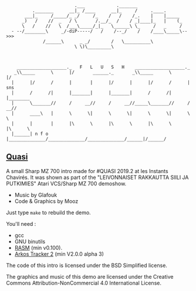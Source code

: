 ```
                          .___            ._______
          ._______      __|_ /____      __|_     /     .____.
       ___|_     /_____/_ _/     /_    /   /    /_.    |    |_____
      _)   /    //  _   / \       /.__/_  /    / _|____|_   |    (_
      \   /    //   \  /___\_____/_|_   \______\ \_     /   _     /
  - --/________\     _/-diP-----/   /    /--_/    /    /____\_____\-->>>
              /______\      _ _/        /   \__________\
                          \ \)\_________\ 
                  


	___________________._   F   L   U   S   H    ___________________._
   _\\_____      \      |/       ______._       _\\_____      \      |/
  |      |/      /      |       |      |/      |      |/      /      |   sns
  |      /      /|      |_______|      |_______|      /      /|      |________
  |      \_______//     /     __//     /     __//_____\_______//     /     __//
  |      ____\   |      \      \|      \      \|      \      \|      \      \
  |      |       |      |\      \      |\      \      |\      \      |\      \
  |______| n f o |______________/______________/______________/______|/______/

```

[Quasi](https://www.pouet.net/prod.php?which=80739)
---------------------------

A small Sharp MZ 700 intro made for #QUASI 2019.2 at les Instants Chavirés. It was shown as part of the "LEIVONNAISET RAKKAUTTA SIILI JA PUTKIMIES" Atari VCS/Sharp MZ 700 demoshow.
 * Music by Glafouk
 * Code & Graphics by Mooz

Just type `make` to rebuild the demo.

You'll need :
  * gcc
  * GNU binutils
  * [RASM](http://www.roudoudou.com/rasm/) (min v0.100).
  * [Arkos Tracker 2](http://www.julien-nevo.com/arkostracker/) (min V2.0.0 alpha 3)
   
The code of this intro is licensed under the BSD Simplified license.

The graphics and music of this demo are licensed under the
Creative Commons Attribution-NonCommercial 4.0 International License.

